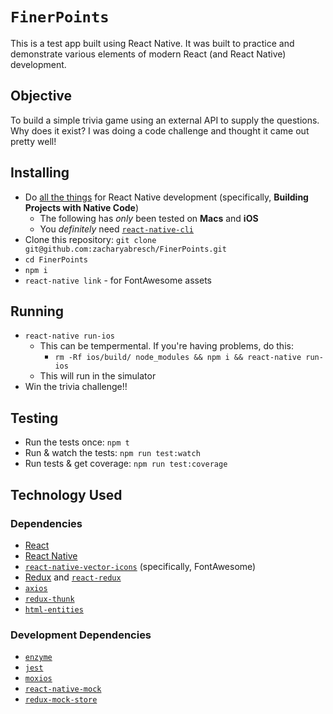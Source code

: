 # `FinerPoints`

This is a test app built using React Native. It was built to practice and demonstrate various elements of modern React (and React Native) development.

## Objective

To build a simple trivia game using an external API to supply the questions. Why does it exist? I was doing a code challenge and thought it came out pretty well!

## Installing

* Do [all the things][1] for React Native development (specifically, **Building Projects with Native Code**)
  * The following has _only_ been tested on **Macs** and **iOS**
  * You _definitely_ need [`react-native-cli`][15]
* Clone this repository: `git clone git@github.com:zacharyabresch/FinerPoints.git`
* `cd FinerPoints`
* `npm i`
* `react-native link` - for FontAwesome assets

## Running

* `react-native run-ios`
  * This can be tempermental. If you're having problems, do this:
    * `rm -Rf ios/build/ node_modules && npm i && react-native run-ios`
  * This will run in the simulator
* Win the trivia challenge!!

## Testing

* Run the tests once: `npm t`
* Run & watch the tests: `npm run test:watch`
* Run tests & get coverage: `npm run test:coverage`

## Technology Used

### Dependencies

* [React][2]
* [React Native][3]
* [`react-native-vector-icons`][4] (specifically, FontAwesome)
* [Redux][5] and [`react-redux`][6]
* [`axios`][7]
* [`redux-thunk`][8]
* [`html-entities`][9]

### Development Dependencies

* [`enzyme`][10]
* [`jest`][11]
* [`moxios`][12]
* [`react-native-mock`][13]
* [`redux-mock-store`][14]

[1]: https://facebook.github.io/react-native/docs/getting-started.html
[2]: https://reactjs.org/
[3]: https://facebook.github.io/react-native/
[4]: https://github.com/oblador/react-native-vector-icons
[5]: https://redux.js.org/
[6]: https://github.com/reactjs/react-redux
[7]: https://github.com/axios/axios
[8]: https://github.com/gaearon/redux-thunk
[9]: https://github.com/mdevils/node-html-entities
[10]: https://github.com/airbnb/enzyme
[11]: https://facebook.github.io/jest/
[12]: https://github.com/axios/moxios
[13]: https://github.com/RealOrangeOne/react-native-mock
[14]: https://github.com/arnaudbenard/redux-mock-store
[15]: https://www.npmjs.com/package/react-native-cli
